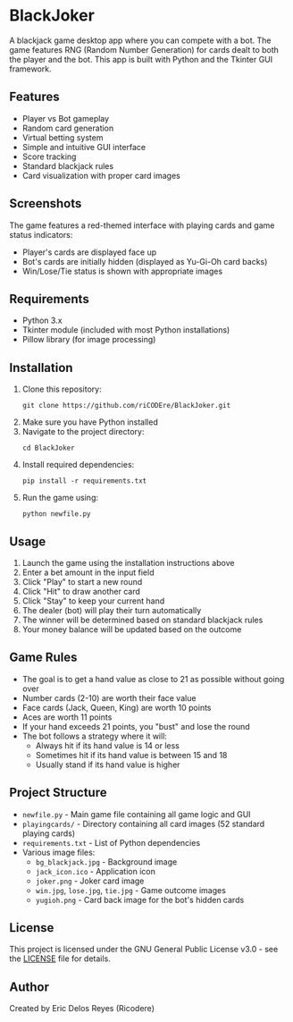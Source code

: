 # BlackJoker

A blackjack game desktop app where you can compete with a bot. The game features RNG (Random Number Generation) for cards dealt to both the player and the bot. This app is built with Python and the Tkinter GUI framework.

## Features

- Player vs Bot gameplay
- Random card generation
- Virtual betting system
- Simple and intuitive GUI interface
- Score tracking
- Standard blackjack rules
- Card visualization with proper card images

## Screenshots

The game features a red-themed interface with playing cards and game status indicators:
- Player's cards are displayed face up
- Bot's cards are initially hidden (displayed as Yu-Gi-Oh card backs)
- Win/Lose/Tie status is shown with appropriate images

## Requirements

- Python 3.x
- Tkinter module (included with most Python installations)
- Pillow library (for image processing)

## Installation

1. Clone this repository:
   ```
   git clone https://github.com/riCODEre/BlackJoker.git
   ```
2. Make sure you have Python installed
3. Navigate to the project directory:
   ```
   cd BlackJoker
   ```
4. Install required dependencies:
   ```
   pip install -r requirements.txt
   ```
5. Run the game using:
   ```
   python newfile.py
   ```

## Usage

1. Launch the game using the installation instructions above
2. Enter a bet amount in the input field
3. Click "Play" to start a new round
4. Click "Hit" to draw another card
5. Click "Stay" to keep your current hand
6. The dealer (bot) will play their turn automatically
7. The winner will be determined based on standard blackjack rules
8. Your money balance will be updated based on the outcome

## Game Rules

- The goal is to get a hand value as close to 21 as possible without going over
- Number cards (2-10) are worth their face value
- Face cards (Jack, Queen, King) are worth 10 points
- Aces are worth 11 points
- If your hand exceeds 21 points, you "bust" and lose the round
- The bot follows a strategy where it will:
  - Always hit if its hand value is 14 or less
  - Sometimes hit if its hand value is between 15 and 18
  - Usually stand if its hand value is higher

## Project Structure

- `newfile.py` - Main game file containing all game logic and GUI
- `playingcards/` - Directory containing all card images (52 standard playing cards)
- `requirements.txt` - List of Python dependencies
- Various image files:
  - `bg_blackjack.jpg` - Background image
  - `jack_icon.ico` - Application icon
  - `joker.png` - Joker card image
  - `win.jpg`, `lose.jpg`, `tie.jpg` - Game outcome images
  - `yugioh.png` - Card back image for the bot's hidden cards

## License

This project is licensed under the GNU General Public License v3.0 - see the [LICENSE](LICENSE) file for details.

## Author

Created by Eric Delos Reyes (Ricodere)
